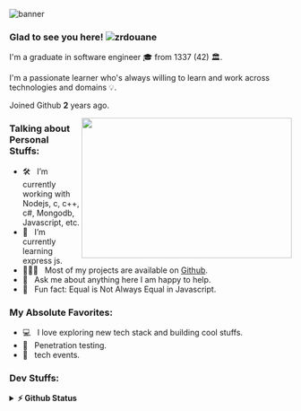 <!-- ### Hi there 👋 -->

<!-- <h1 align="center">Hi 👋, I'm Zakaria Rdouane</h1> -->
<!-- <h3 align="center">🌱 I am studying in 1337.</h3> -->
![banner](https://user-images.githubusercontent.com/85793706/221216611-b4ea7bab-de81-4a71-aa17-330e5f335c27.gif)
### Glad to see you here! <img src="https://komarev.com/ghpvc/?username=zrdouane&label=Profile%20views&color=0e75b6&style=flat" alt="zrdouane" /> </p>
I'm a graduate in software engineer 🎓 from 1337 (42) 🏛.

I'm a passionate learner who's always willing to learn and work across technologies and domains 💡.

Joined Github **2** years ago.
<!-- - 🌱 I’m currently learning **c** -->

<!-- - 📫 How to reach me **zrdouane@student.1337.ma** -->
<!-- ![zrdouane 42 stats](https://badge42.vercel.app/api/v2/stats/cl1jrultt001109l51mtgnmck?cursusId=21) -->
<img align="right" height="250" width="375" alt="" src="https://raw.githubusercontent.com/iampavangandhi/iampavangandhi/master/gifs/coder.gif" />

### Talking about Personal Stuffs:

- 🛠 &nbsp; I’m currently working with Nodejs, c, c++, <br /> c#, Mongodb, Javascript, etc.
- 🚀 &nbsp; I’m currently learning express js.
- 👨🏻‍💻 &nbsp; Most of my projects are available on [Github](https://github.com/zrdouane).
- 💬 &nbsp; Ask me about anything here I am happy to help.
- 👾 &nbsp; Fun fact: Equal is Not Always Equal in Javascript.
<!-- - 📫 &nbsp; How to reach me: rdouane@gmail.com.
- 📝 &nbsp; Checkout my [Resume](https://github.com/iampavangandhi/iampavangandhi/blob/master/resume.pdf). -->

### My Absolute Favorites:

- 💻 &nbsp; I love exploring new tech stack and building cool stuffs.
- 📰 &nbsp; Penetration testing.
- 🍕 &nbsp; tech events.

<!-- <h3 align="left">Connect with me:</h3>
<p align="left">
<a href="https://instagram.com/im_zakaria_" target="blank"><img align="center" src="https://raw.githubusercontent.com/rahuldkjain/github-profile-readme-generator/master/src/images/icons/Social/instagram.svg" alt="im_zakaria_" height="30" width="40" /></a>
</p> -->

<!-- <h3 align="left">Languages and Tools:</h3>
<p align="left"> <a href="https://www.cprogramming.com/" target="_blank" rel="noreferrer"> <img src="https://raw.githubusercontent.com/devicons/devicon/master/icons/c/c-original.svg" alt="c" width="40" height="40"/> </a> <a href="https://www.w3schools.com/cpp/" target="_blank" rel="noreferrer"> <img src="https://raw.githubusercontent.com/devicons/devicon/master/icons/cplusplus/cplusplus-original.svg" alt="cplusplus" width="40" height="40"/> </a> <a href="https://www.w3schools.com/cs/" target="_blank" rel="noreferrer"> <img src="https://raw.githubusercontent.com/devicons/devicon/master/icons/csharp/csharp-original.svg" alt="csharp" width="40" height="40"/> </a> <a href="https://git-scm.com/" target="_blank" rel="noreferrer"> <img src="https://www.vectorlogo.zone/logos/git-scm/git-scm-icon.svg" alt="git" width="40" height="40"/> </a> <a href="https://www.linux.org/" target="_blank" rel="noreferrer"> <img src="https://raw.githubusercontent.com/devicons/devicon/master/icons/linux/linux-original.svg" alt="linux" width="40" height="40"/> </a> <a href="https://www.photoshop.com/en" target="_blank" rel="noreferrer"> <img src="https://raw.githubusercontent.com/devicons/devicon/master/icons/photoshop/photoshop-line.svg" alt="photoshop" width="40" height="40"/> </a> </p>

<p>&nbsp;<img align="center" src="https://github-readme-stats.vercel.app/api?username=zrdouane&show_icons=true&locale=en" alt="zrdouane" /></p>

<p><img align="center" src="https://github-readme-streak-stats.herokuapp.com/?user=zrdouane&" alt="zrdouane" /></p> -->

### Dev Stuffs:

<details>	
  <summary><b>⚡ Github Status</b></summary>

  <br />
  <img height="180em" src="https://github-readme-stats.vercel.app/api?username=zrdouane&show_icons=true&hide_border=true&&count_private=true&include_all_commits=true" />
  <img height="180em" src="https://github-readme-stats.vercel.app/api/top-langs/?username=zrdouane&exclude_repo=KNN-Image-Classification&show_icons=true&hide_border=true&layout=compact&langs_count=8"/>

